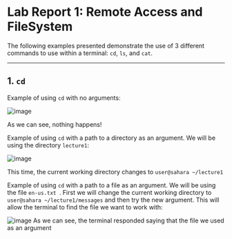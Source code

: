 # Lab Report 1: Remote Access and FileSystem

The following examples presented demonstrate the use of 3 different commands to use within a terminal: `cd`, `ls`, and `cat`.

---
## 1. `cd`
Example of using `cd` with no arguments:

![image](https://github.com/egoswami1/cse15l-lab-reports/assets/114527221/b74be326-000d-4e2c-a202-5651ee729858)

As we can see, nothing happens!

Example of using `cd` with a path to a directory as an argument. We will be using the directory `lecture1`:

![image](https://github.com/egoswami1/cse15l-lab-reports/assets/114527221/58524b39-5a0e-4320-a24e-90972ad89a16)

This time, the current working directory changes to `user@sahara ~/lecture1`

Example of using `cd` with a path to a file as an argument. We will be using the file `en-us.txt `.
First we will change the current working directory to `user@sahara ~/lecture1/messages` and then try the new argument.
This will allow the terminal to find the file we want to work with:

![image](https://github.com/egoswami1/cse15l-lab-reports/assets/114527221/55d044b6-977d-4587-aede-44bb8d40ce7f)
As we can see, the terminal responded saying that the file we used as an argument 




